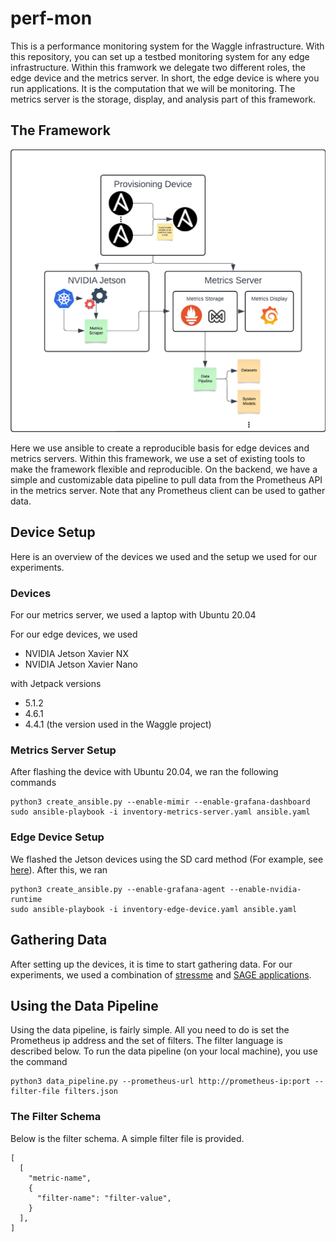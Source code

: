 # perf-mon

This is a performance monitoring system for the Waggle infrastructure.
With this repository, you can set up a testbed monitoring system for any edge infrastructure.
Within this framwork we delegate two different roles, the edge device and the metrics server.
In short, the edge device is where you run applications. It is the computation that we will be monitoring.
The metrics server is the storage, display, and analysis part of this framework. 

## The Framework
![a diagram of the framework](framework.png)

Here we use ansible to create a reproducible basis for edge devices and metrics servers. 
Within this framework, we use a set of existing tools to make the framework flexible and reproducible.
On the backend, we have a simple and customizable data pipeline to pull data from the Prometheus API in the metrics server. 
Note that any Prometheus client can be used to gather data.

## Device Setup

Here is an overview of the devices we used and the setup we used for our experiments.

### Devices
For our metrics server, we used a laptop with Ubuntu 20.04

For our edge devices, we used
- NVIDIA Jetson Xavier NX
- NVIDIA Jetson Xavier Nano

with Jetpack versions
- 5.1.2
- 4.6.1
- 4.4.1 (the version used in the Waggle project)

### Metrics Server Setup
After flashing the device with Ubuntu 20.04, we ran the following commands

```
python3 create_ansible.py --enable-mimir --enable-grafana-dashboard
sudo ansible-playbook -i inventory-metrics-server.yaml ansible.yaml
```

### Edge Device Setup 
We flashed the Jetson devices using the SD card method (For example, see [here](https://developer.nvidia.com/embedded/jetpack-sdk-441-archive)).
After this, we ran

```
python3 create_ansible.py --enable-grafana-agent --enable-nvidia-runtime
sudo ansible-playbook -i inventory-edge-device.yaml ansible.yaml
```

## Gathering Data
After setting up the devices, it is time to start gathering data. For our experiments, we used a combination of [stressme](https://github.com/waggle-sensor/stressme/tree/main) and [SAGE applications](https://portal.sagecontinuum.org/apps/explore). 

## Using the Data Pipeline
Using the data pipeline, is fairly simple. All you need to do is set the Prometheus ip address and the set of filters. The filter language is described below. To run the data pipeline (on your local machine), you use the command

```
python3 data_pipeline.py --prometheus-url http://prometheus-ip:port --filter-file filters.json
```

### The Filter Schema
Below is the filter schema. A simple filter file is provided.

```
[
  [
    "metric-name",
    {
      "filter-name": "filter-value",
    }
  ],
]
```
